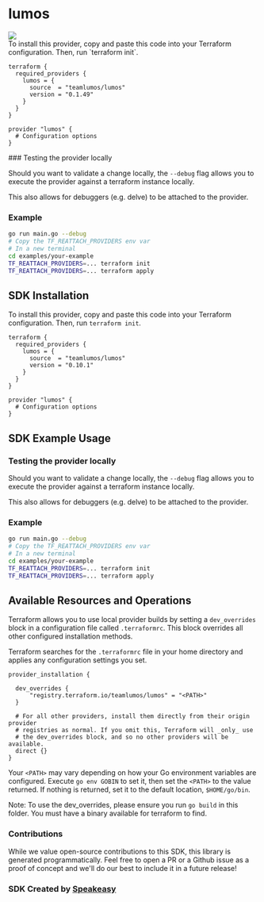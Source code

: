 # lumos

<div align="left">
    <a href="https://speakeasyapi.dev/"><img src="https://custom-icon-badges.demolab.com/badge/-Built%20By%20Speakeasy-212015?style=for-the-badge&logoColor=FBE331&logo=speakeasy&labelColor=545454" /></a>
</div>

<no value>
<!-- Start SDK <no value> -->
To install this provider, copy and paste this code into your Terraform configuration. Then, run `terraform init`.

```hcl
terraform {
  required_providers {
    lumos = {
      source  = "teamlumos/lumos"
      version = "0.1.49"
    }
  }
}

provider "lumos" {
  # Configuration options
}
```
<!-- End SDK <no value> -->

<no value>
<!-- Start SDK <no value> -->
### Testing the provider locally

Should you want to validate a change locally, the `--debug` flag allows you to execute the provider against a terraform instance locally.

This also allows for debuggers (e.g. delve) to be attached to the provider.

### Example

```sh
go run main.go --debug
# Copy the TF_REATTACH_PROVIDERS env var
# In a new terminal
cd examples/your-example
TF_REATTACH_PROVIDERS=... terraform init
TF_REATTACH_PROVIDERS=... terraform apply
```
<!-- End SDK <no value> -->

<no value>
<!-- Start SDK <no value> -->

<!-- End SDK <no value> -->

<!-- Start SDK Installation [installation] -->
## SDK Installation

To install this provider, copy and paste this code into your Terraform configuration. Then, run `terraform init`.

```hcl
terraform {
  required_providers {
    lumos = {
      source  = "teamlumos/lumos"
      version = "0.10.1"
    }
  }
}

provider "lumos" {
  # Configuration options
}
```
<!-- End SDK Installation [installation] -->

<!-- Start SDK Example Usage [usage] -->
## SDK Example Usage

### Testing the provider locally

Should you want to validate a change locally, the `--debug` flag allows you to execute the provider against a terraform instance locally.

This also allows for debuggers (e.g. delve) to be attached to the provider.

### Example

```sh
go run main.go --debug
# Copy the TF_REATTACH_PROVIDERS env var
# In a new terminal
cd examples/your-example
TF_REATTACH_PROVIDERS=... terraform init
TF_REATTACH_PROVIDERS=... terraform apply
```
<!-- End SDK Example Usage [usage] -->

<!-- Start Available Resources and Operations [operations] -->
## Available Resources and Operations


<!-- End Available Resources and Operations [operations] -->

<!-- Placeholder for Future Speakeasy SDK Sections -->

Terraform allows you to use local provider builds by setting a `dev_overrides` block in a configuration file called `.terraformrc`. This block overrides all other configured installation methods.

Terraform searches for the `.terraformrc` file in your home directory and applies any configuration settings you set.

```
provider_installation {

  dev_overrides {
      "registry.terraform.io/teamlumos/lumos" = "<PATH>"
  }

  # For all other providers, install them directly from their origin provider
  # registries as normal. If you omit this, Terraform will _only_ use
  # the dev_overrides block, and so no other providers will be available.
  direct {}
}
```

Your `<PATH>` may vary depending on how your Go environment variables are configured. Execute `go env GOBIN` to set it, then set the `<PATH>` to the value returned. If nothing is returned, set it to the default location, `$HOME/go/bin`.

Note: To use the dev_overrides, please ensure you run `go build` in this folder. You must have a binary available for terraform to find.

### Contributions

While we value open-source contributions to this SDK, this library is generated programmatically.
Feel free to open a PR or a Github issue as a proof of concept and we'll do our best to include it in a future release!

### SDK Created by [Speakeasy](https://docs.speakeasyapi.dev/docs/using-speakeasy/client-sdks)
